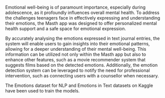 
Emotional well-being is of paramount importance, especially during adolescence, as it profoundly influences overall mental health. To address the challenges teenagers face in effectively expressing and understanding their emotions, the Masth app was designed to offer personalized mental health support and a safe space for emotional expression.

By accurately analysing the emotions expressed in text journal entries, the system will enable users to gain insights into their emotional patterns, allowing for a deeper understanding of their mental well-being. This information can be utilized not only within the Masth app but also to enhance other features, such as a movie recommender system that suggests films based on the detected emotions. 
Additionally, the emotion detection system can be leveraged to notify the need for professional intervention, such as connecting users with a counsellor when necessary.

The Emotions dataset for NLP and Emotions in Text datasets on Kaggle have been used to train the models. 

